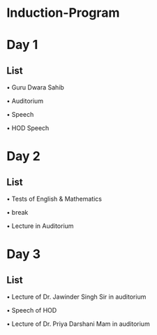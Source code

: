 # Induction-Program
# Day 1
## List
 • Guru Dwara Sahib
 
 • Auditorium 
 
 • Speech 
 
 • HOD Speech

 # Day 2
 ## List
  • Tests of English & Mathematics 

  • break

  • Lecture in Auditorium 

 # Day 3
 ## List
  • Lecture of Dr. Jawinder Singh       Sir in auditorium 

  • Speech of HOD

  • Lecture of Dr. Priya Darshani       Mam in auditorium 

 

